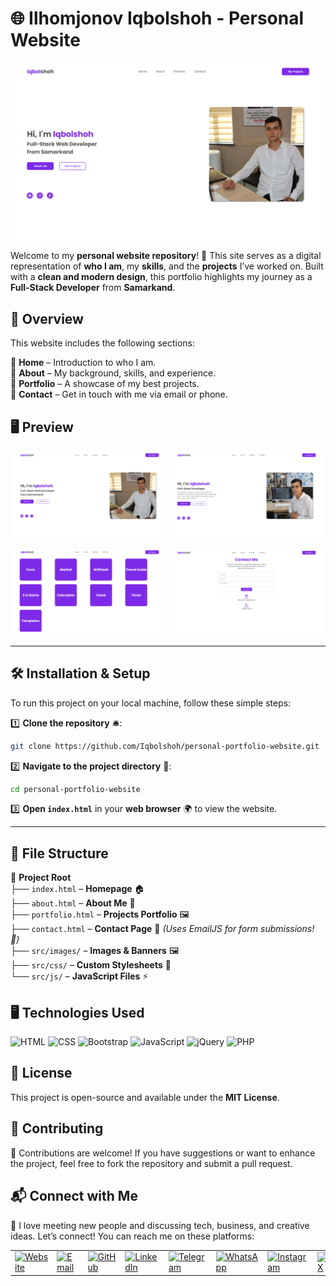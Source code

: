# 🌐 Ilhomjonov Iqbolshoh - Personal Website

![Banner](./src/images/banner.png)  

Welcome to my **personal website repository**! 🎉 This site serves as a digital representation of **who I am**, my **skills**, and the **projects** I’ve worked on. Built with a **clean and modern design**, this portfolio highlights my journey as a **Full-Stack Developer** from **Samarkand**.  

## 📌 Overview

This website includes the following sections:

🔹 **Home** – Introduction to who I am.  
🔹 **About** – My background, skills, and experience.  
🔹 **Portfolio** – A showcase of my best projects.  
🔹 **Contact** – Get in touch with me via email or phone.  

## 🖥️ Preview

<p align="center">
  <img src="./src/images/desktop(index).png" alt="Home Page" width="49%">
  <img src="./src/images/desktop(about).png" alt="About Page" width="49%">
</p>
<p align="center">
  <img src="./src/images/desktop(portfolio).png" alt="Portfolio Page" width="49%">
  <img src="./src/images/desktop(contact).png" alt="Contact Page" width="49%">
</p>  

---

## 🛠️ Installation & Setup  

To run this project on your local machine, follow these simple steps:  

1️⃣ **Clone the repository** 🛎️:  

```bash
git clone https://github.com/Iqbolshoh/personal-portfolio-website.git
```  

2️⃣ **Navigate to the project directory** 📂:  

```bash
cd personal-portfolio-website
```  

3️⃣ **Open `index.html`** in your **web browser** 🌍 to view the website.  

---

## 📂 File Structure  

📁 **Project Root**  
├── `index.html` – **Homepage** 🏠  
├── `about.html` – **About Me** 📖  
├── `portfolio.html` – **Projects Portfolio** 🖼️  
├── `contact.html` – **Contact Page** 📩 *(Uses EmailJS for form submissions! 🚀)*  
├── `src/images/` – **Images & Banners** 🖼️  
├── `src/css/` – **Custom Stylesheets** 🎨  
└── `src/js/` – **JavaScript Files** ⚡  


## 🖥 Technologies Used
![HTML](https://img.shields.io/badge/HTML-%23E34F26.svg?style=for-the-badge&logo=html5&logoColor=white)
![CSS](https://img.shields.io/badge/CSS-%231572B6.svg?style=for-the-badge&logo=css3&logoColor=white)
![Bootstrap](https://img.shields.io/badge/Bootstrap-%23563D7C.svg?style=for-the-badge&logo=bootstrap&logoColor=white)
![JavaScript](https://img.shields.io/badge/JavaScript-%23F7DF1C.svg?style=for-the-badge&logo=javascript&logoColor=black)
![jQuery](https://img.shields.io/badge/jQuery-%230e76a8.svg?style=for-the-badge&logo=jquery&logoColor=white)
![PHP](https://img.shields.io/badge/PHP-%23777BB4.svg?style=for-the-badge&logo=php&logoColor=white)

## 📜 License
This project is open-source and available under the **MIT License**.

## 🤝 Contributing  
🎯 Contributions are welcome! If you have suggestions or want to enhance the project, feel free to fork the repository and submit a pull request.

## 📬 Connect with Me  
💬 I love meeting new people and discussing tech, business, and creative ideas. Let’s connect! You can reach me on these platforms:

<div align="center">
  <table>
    <tr>
      <td>
        <a href="https://iqbolshoh.uz" target="_blank">
          <img src="https://img.icons8.com/color/48/domain.png" 
               height="40" width="40" alt="Website" title="Website" />
        </a>
      </td>
      <td>
        <a href="mailto:iilhomjonov777@gmail.com" target="_blank">
          <img src="https://github.com/gayanvoice/github-active-users-monitor/blob/master/public/images/icons/gmail.svg"
               height="40" width="40" alt="Email" title="Email" />
        </a>
      </td>
      <td>
        <a href="https://github.com/iqbolshoh" target="_blank">
          <img src="https://raw.githubusercontent.com/rahuldkjain/github-profile-readme-generator/master/src/images/icons/Social/github.svg"
               height="40" width="40" alt="GitHub" title="GitHub" />
        </a>
      </td>
      <td>
        <a href="https://www.linkedin.com/in/iqbolshoh/" target="_blank">
          <img src="https://github.com/gayanvoice/github-active-users-monitor/blob/master/public/images/icons/linkedin.svg"
               height="40" width="40" alt="LinkedIn" title="LinkedIn" />
        </a>
      </td>
      <td>
        <a href="https://t.me/iqbolshoh_777" target="_blank">
          <img src="https://github.com/gayanvoice/github-active-users-monitor/blob/master/public/images/icons/telegram.svg"
               height="40" width="40" alt="Telegram" title="Telegram" />
        </a>
      </td>
      <td>
        <a href="https://wa.me/998997799333" target="_blank">
          <img src="https://github.com/gayanvoice/github-active-users-monitor/blob/master/public/images/icons/whatsapp.svg"
               height="40" width="40" alt="WhatsApp" title="WhatsApp" />
        </a>
      </td>
      <td>
        <a href="https://instagram.com/iqbolshoh_777" target="_blank">
          <img src="https://raw.githubusercontent.com/rahuldkjain/github-profile-readme-generator/master/src/images/icons/Social/instagram.svg"
               height="40" width="40" alt="Instagram" title="Instagram" />
        </a>
      </td>
      <td>
        <a href="https://x.com/iqbolshoh_777" target="_blank">
          <img src="https://img.shields.io/badge/X-000000?style=for-the-badge&logo=x&logoColor=white"
               height="40" width="40" alt="X" title="X (Twitter)" />
        </a>
      </td>
      <td>
        <a href="https://www.youtube.com/@Iqbolshoh_777" target="_blank">
          <img src="https://raw.githubusercontent.com/rahuldkjain/github-profile-readme-generator/master/src/images/icons/Social/youtube.svg"
               height="40" width="40" alt="YouTube" title="YouTube" />
        </a>
      </td>
    </tr>
  </table>
</div>


